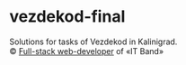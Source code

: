 # vezdekod-final
Solutions for tasks of Vezdekod in Kalinigrad.  
© [Full-stack web-developer](https://vk.com/idmkolba) of «IT Band»
